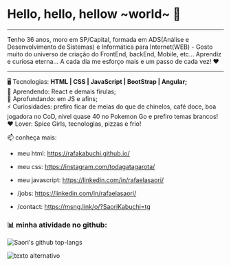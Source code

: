 # Hello, hello, hellow ~world~ 👋
___

Tenho 36 anos, moro em SP/Capital, formada em ADS(Análise e Desenvolvimento de Sistemas) e Informática para Internet(WEB) - Gosto muito do universo de criação do FrontEnd, backEnd, Mobile, etc... 
Aprendiz e curiosa eterna... A cada dia me esforço mais e um passo de cada vez! ❤

___


🖥️ Tecnologias: **HTML | CSS | JavaScript | BootStrap | Angular;**<br>
🌱 Aprendendo: React e demais firulas;<br>
🤔 Aprofundando: em JS e afins;<br>
⚡ Curiosidades: prefiro ficar de meias do que de chinelos, café doce, boa jogadora no CoD, nível quase 40 no Pokemon Go e prefiro temas brancos!<br>
❤️ Lover: Spice Girls, tecnologias, pizzas e frio!<br>

📫 conheça mais:
* meu html: https://rafakabuchi.github.io/

* meu css: https://instagram.com/todagatagarota/

* meu javascript: https://linkedin.com/in/rafaelasaori/

* /jobs: https://linkedin.com/in/rafaelasaori/

* /contact: https://msng.link/o/?SaoriKabuchi=tg

### 📊 minha atividade no github:
![Saori's github top-langs](https://github-readme-stats.vercel.app/api/top-langs/?username=rafakabuchi&layout=compact&theme=dracula)

![texto alternativo](https://media0.giphy.com/media/IL4iTvQH0MjS/giphy.gif)

<!-- 
**rafakabuchi/rafakabuchi** is a ✨ _special_ ✨ repository because its `README.md` (this file) appears on your GitHub profile.
### Hi there 👋
Here are some ideas to get you started:

- 🔭 I’m currently working on ...
- 🌱 I’m currently learning ...
- 👯 I’m looking to collaborate on ...
- 🤔 I’m looking for help with ...
- 💬 Ask me about ...
- 📫 How to reach me: ...
- 😄 Pronouns: ...
- ⚡ Fun fact: ...
-->
